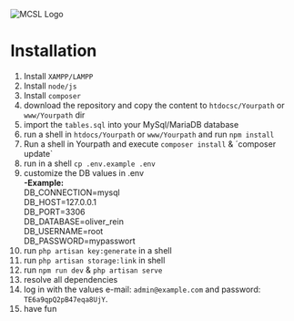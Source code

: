 ![MCSL Logo](public/MCSL.jpg)
# Installation
1. Install `XAMPP/LAMPP`
2. Install `node/js`
3. Install `composer`
4. download the repository and copy the content to `htdocsc/Yourpath` or `www/Yourpath` dir 
5. import the `tables.sql` into your MySql/MariaDB database
6.  run a shell in `htdocs/Yourpath` or `www/Yourpath` and run `npm install`
7. Run a shell in Yourpath and execute `composer install` & ´composer update`
8. run in a shell `cp .env.example .env`
9. customize the DB values in .env   
**-Example:**  
    DB_CONNECTION=mysql  
    DB_HOST=127.0.0.1  
    DB_PORT=3306  
    DB_DATABASE=oliver_rein  
    DB_USERNAME=root  
    DB_PASSWORD=mypasswort  
11. run `php artisan key:generate` in a shell
12. run `php artisan storage:link` in shell
13. run `npm run dev` & `php artisan serve`
14. resolve all dependencies
15. log in with the values e-mail: `admin@example.com` and password: `TE6a9qpQ2pB47eqa8UjY`.
16. have fun
